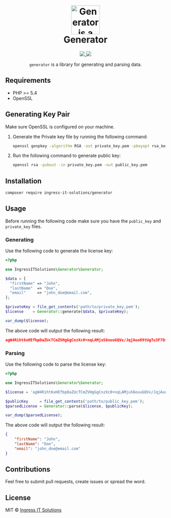<h1 align="center">
	<img height="90" src="" alt="Generator is a library for generating and parsing Data with Private and Public Key" />
	<br> Generator
</h1>
<p align="center">
  <a href="https://codecov.io/gh/ingress-it-solutions/generator">
  <img src="https://codecov.io/gh/ingress-it-solutions/generator/branch/master/graph/badge.svg" />
</a>
  
  <a href="https://twitter.com/home?status=PHP%20License%20by%20%40ziishaned%20http%3A//github.com/ingress-it-solutions/generator">
    <img src="https://img.shields.io/badge/twitter-tweet-blue.svg?style=flat-square"/>
  </a>
  <a href="https://twitter.com/ingressit">
    
  </a>
</p>

<p align="center"><code>generator</code> is a library for generating and parsing data.</p>

## Requirements

* PHP >= 5.4
* OpenSSL

## Generating Key Pair

Make sure OpenSSL is configured on your machine.

1. Generate the Private key file by running the following command:
   ```bash
   openssl genpkey -algorithm RSA -out private_key.pem -pkeyopt rsa_keygen_bits:2048
   ```

2. Run the following command to generate public key:
   ```bash
   openssl rsa -pubout -in private_key.pem -out public_key.pem
   ```

## Installation

```bash
composer require ingress-it-solutions/generator
```

## Usage

Before running the following code make sure you have the `public_key` and `private_key` files.

### Generating

Use the following code to generate the license key:

```php
<?php

use IngressITSolutions\Generator\Generator;

$data = [
  "firstName" => "John",
  "lastName"  => "Doe",
  "email"     => "john_doe@email.com",
];

$privateKey = file_get_contents('path/to/private_key.pem');
$license    = Generator::generate($data, $privateKey);

var_dump($license);
```

The above code will output the following result:

```json
agW4Riht6xHEfbpDaZUcTCmZVHgGgCnzXc0+nqLAMjuS6ouuGQVv/JqjAuo89tUgTu3F7Q+WProPcNm1aXdavxj3xOxTJ3e2w0NSS09sBZONxG9MzzofqvYPCnu/I1WMLgaRXiiNJcz5WtqFLFSdTgehqU5VLO+eDhfWUeZ0EJlCtCLPu19hP56/+24+/tmnh4ySLc9tV+YGLYtpmt7Gyf+h3sbMO0SJMwe+XSuuTcUsIUDg3AQUlj7c4ctwhkdYkRyyjj27U09CgpWWgU5b3sXSqZ3DFdTNaP8sIVH3Y39b7/o+Gx7WIHzngCnczK58L81LTVwnkyzSBqKUT5oq4A==
```

### Parsing

Use the following code to parse the license key:

```php
<?php

use IngressITSolutions\Generator\Generator;

$license = 'agW4Riht6xHEfbpDaZUcTCmZVHgGgCnzXc0+nqLAMjuS6ouuGQVv/JqjAuo89tUgTu3F7Q+WProPcNm1aXdavxj3xOxTJ3e2w0NSS09sBZONxG9MzzofqvYPCnu/I1WMLgaRXiiNJcz5WtqFLFSdTgehqU5VLO+eDhfWUeZ0EJlCtCLPu19hP56/+24+/tmnh4ySLc9tV+YGLYtpmt7Gyf+h3sbMO0SJMwe+XSuuTcUsIUDg3AQUlj7c4ctwhkdYkRyyjj27U09CgpWWgU5b3sXSqZ3DFdTNaP8sIVH3Y39b7/o+Gx7WIHzngCnczK58L81LTVwnkyzSBqKUT5oq4A==';

$publicKey     = file_get_contents('path/to/public_key.pem');
$parsedLicense = Generator::parse($license, $publicKey);

var_dump($parsedLicense);
```

The above code will output the following result:

```json
{
    "firstName": "John",
    "lastName": "Doe",
    "email": "john_doe@email.com"
}
```

## Contributions

Feel free to submit pull requests, create issues or spread the word.

## License

MIT &copy; [Ingress IT Solutions](https://twitter.com/ingressit)
